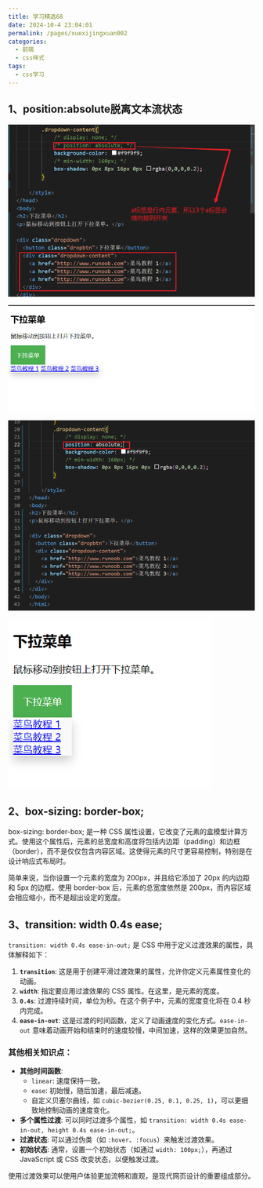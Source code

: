 ```yaml
---
title: 学习精选68
date: 2024-10-4 23:04:01
permalink: /pages/xuexijingxuan002
categories: 
  - 前端
  - css样式
tags: 
  - css学习
---
```




## 1、position:absolute脱离文本流状态

![image-20241004233432064](assets/image-20241004233432064.png)

![image-20241004233523352](assets/image-20241004233523352.png)



![image-20241004233539973](assets/image-20241004233539973.png)

![image-20241004233602574](assets/image-20241004233602574.png)

## 2、box-sizing: border-box;
box-sizing: border-box; 是一种 CSS 属性设置，它改变了元素的盒模型计算方式。使用这个属性后，元素的总宽度和高度将包括内边距（padding）和边框（border），而不是仅仅包含内容区域。这使得元素的尺寸更容易控制，特别是在设计响应式布局时。

简单来说，当你设置一个元素的宽度为 200px，并且给它添加了 20px 的内边距和 5px 的边框，使用 border-box 后，元素的总宽度依然是 200px，而内容区域会相应缩小，而不是超出设定的宽度。

## 3、transition: width 0.4s ease;
`transition: width 0.4s ease-in-out;` 是 CSS 中用于定义过渡效果的属性，具体解释如下：

1. **`transition`**: 这是用于创建平滑过渡效果的属性，允许你定义元素属性变化的动画。
2. **`width`**: 指定要应用过渡效果的 CSS 属性。在这里，是元素的宽度。
3. **`0.4s`**: 过渡持续时间，单位为秒。在这个例子中，元素的宽度变化将在 0.4 秒内完成。
4. **`ease-in-out`**: 这是过渡的时间函数，定义了动画速度的变化方式。`ease-in-out` 意味着动画开始和结束时的速度较慢，中间加速，这样的效果更加自然。

### 其他相关知识点：

- **其他时间函数**:
  - `linear`: 速度保持一致。
  - `ease`: 初始慢，随后加速，最后减速。
  - 自定义贝塞尔曲线，如 `cubic-bezier(0.25, 0.1, 0.25, 1)`，可以更细致地控制动画的速度变化。
- **多个属性过渡**: 可以同时过渡多个属性，如 `transition: width 0.4s ease-in-out, height 0.4s ease-in-out;`。
- **过渡状态**: 可以通过伪类（如 `:hover`、`:focus`）来触发过渡效果。
- **初始状态**: 通常，设置一个初始状态（如通过 `width: 100px;`），再通过 JavaScript 或 CSS 改变状态，以便触发过渡。

使用过渡效果可以使用户体验更加流畅和直观，是现代网页设计的重要组成部分。



